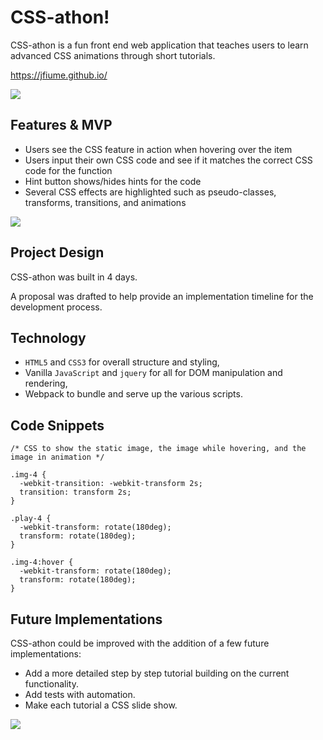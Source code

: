 # CSS-athon!

CSS-athon is a fun front end web application that teaches users to learn advanced CSS animations through short tutorials.

https://jfiume.github.io/

<img src="https://res.cloudinary.com/pancake/image/upload/v1501867933/Screen_Shot_2017-08-04_at_10.31.32_AM_bvgm1f.png">

## Features & MVP

-  Users see the CSS feature in action when hovering over the item
-  Users input their own CSS code and see if it matches the correct CSS code for the function
-  Hint button shows/hides hints for the code
-  Several CSS effects are highlighted such as pseudo-classes, transforms, transitions, and animations

<img src="https://res.cloudinary.com/pancake/image/upload/v1501867934/Screen_Shot_2017-08-04_at_10.32.04_AM_lhc2sp.png">

## Project Design

CSS-athon was built in 4 days.

A proposal was drafted to help provide an implementation timeline for the development process.

## Technology

- `HTML5` and `CSS3` for overall structure and styling,
- Vanilla `JavaScript` and `jquery` for all for DOM manipulation and rendering,
- Webpack to bundle and serve up the various scripts.

## Code Snippets

``` CSS3
/* CSS to show the static image, the image while hovering, and the image in animation */

.img-4 {
  -webkit-transition: -webkit-transform 2s;
  transition: transform 2s;
}

.play-4 {
  -webkit-transform: rotate(180deg);
  transform: rotate(180deg);
}

.img-4:hover {
  -webkit-transform: rotate(180deg);
  transform: rotate(180deg);
}
```

## Future Implementations

CSS-athon could be improved with the addition of a few future implementations:

- Add a more detailed step by step tutorial building on the current functionality.
- Add tests with automation.
- Make each tutorial a CSS slide show.

<img src="https://res.cloudinary.com/pancake/image/upload/v1501867934/Screen_Shot_2017-08-04_at_10.31.45_AM_l7urvw.png">

